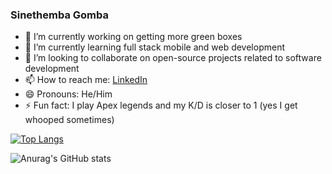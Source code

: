 
### Sinethemba Gomba
- 🔭 I’m currently working on getting more green boxes
- 🌱 I’m currently learning full stack mobile and web development
- 👯 I’m looking to collaborate on open-source projects related to software development
- 📫 How to reach me: [LinkedIn](https://www.linkedin.com/in/sinethemba-gomba-747bb11a1/)
- 😄 Pronouns: He/Him
- ⚡ Fun fact: I play Apex legends and my K/D is closer to 1 (yes I get whooped sometimes)

  
[![Top Langs](https://github-readme-stats.vercel.app/api/top-langs/?username=Sne225&layout=donut)](https://github.com/anuraghazra/github-readme-stats)

![Anurag's GitHub stats](https://github-readme-stats.vercel.app/api?username=Sne225&show_icons=true&theme=dark)


